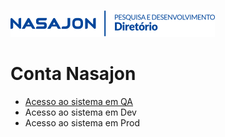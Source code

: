 ![](../../img/logo_diretorio.png "Logo da equipe Diretório")
# Conta Nasajon

- [Acesso ao sistema em QA](http://conta.nasajonsistemas.com.br/)
- Acesso ao sistema em Dev
- Acesso ao sistema em Prod